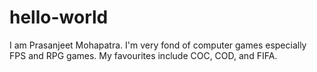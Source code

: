 # hello-world


I am Prasanjeet Mohapatra. I'm very fond of computer games especially FPS and RPG games. My favourites include COC, COD, and FIFA.
